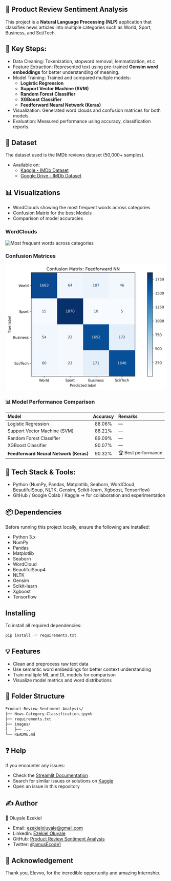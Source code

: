 ## 🛒 Product Review Sentiment Analysis
This project is a **Natural Language Processing (NLP)** application that classifies news articles into multiple categories such as World, Sport, Business, and Sci/Tech.

## 🧩 Key Steps:
- Data Cleaning: Tokenization, stopword removal, lemmatization, et.c
- Feature Extraction: Represented text using pre-trained **Gensim word embeddings** for better understanding of meaning.
- Model Training: Trained and compared multiple models:
  - **Logistic Regression** 
  - **Support Vector Machine (SVM)**
  - **Random Forest Classifier**
  - **XGBoost Classifier**
  - **Feedforward Neural Network (Keras)**
- Visualization: Generated word clouds and confusion matrices for both models.
- Evaluation: Measured performance using accuracy, classification reports.

## 📂 Dataset
The dataset used is the IMDb reviews dataset (50,000+ samples).
- Available on:
  - [Kaggle - IMDb Dataset](https://www.kaggle.com/datasets/amananandrai/ag-news-classification-dataset)
  - [Google Drive - IMDb Dataset](https://drive.google.com/drive/folders/19_Vm_xGfmJyAxbAOMPpAMwokGYztSSQd?usp=drive_link)

## 📊 Visualizations
- WordClouds showing the most frequent words across categories
- Confusion Matrix for the best Models
- Comparison of model accuracies

### WordClouds
![Most frequent words across categories](images/word_cloud.png)

### Confusion Matrices
![Confusion Matrix (Feedforward Neural Network (Keras))](images/confusion_matrix.png)

### 📊 Model Performance Comparison
| Model | Accuracy | Remarks |
|:---------------------------|:----------:|:----------------------|
| Logistic Regression | 88.06% | — |
| Support Vector Machine (SVM) | 88.21% | — |
| Random Forest Classifier | 89.09% | — |
| XGBoost Classifier | 90.07% | — |
| **Feedforward Neural Network (Keras)** | 90.32% | 🏆 Best performance |

## 🧠 Tech Stack & Tools: 
- Python (NumPy, Pandas, Matplotlib, Seaborn, WordCloud, BeautifulSoup, NLTK, Gensim, Scikit-learn, Xgboost, Tensorflow)
- GitHub / Google Colab / Kaggle → for collaboration and experimentation

## 📦 Dependencies
Before running this project locally, ensure the following are installed:
- Python 3.x
- NumPy
- Pandas
- Matplotlib
- Seaborn
- WordCloud
- BeautifulSoup4
- NLTK
- Gensim
- Scikit-learn
- Xgboost
- Tensorflow

## Installing
To install all required dependencies:
```sh
pip install -r requirements.txt
```

## 💡 Features
- Clean and preprocess raw text data
- Use semantic word embeddings for better context understanding
- Train multiple ML and DL models for comparison
- Visualize model metrics and word distributions

## 📂 Folder Structure
```
Product-Review-Sentiment-Analysis/
├── News-Category-Classification.ipynb          
├── requirements.txt     
├── images/              
│   ├── ...             
└── README.md          
```

## ❓ Help
If you encounter any issues:
- Check the [Streamlit Documentation](https://docs.streamlit.io/)
- Search for similar issues or solutions on [Kaggle](https://www.kaggle.com/)
- Open an issue in this repository

## ✍️ Author
👤 Oluyale Ezekiel
- Email: ezekieloluyale@gmail.com
- LinkedIn: [Ezekiel Oluyale](https://www.linkedin.com/in/ezekiel-oluyale)
- GitHub: [Product Review Sentiment Analysis](https://github.com/amusEcode1/Product_Review_Sentiment_Analysis)
- Twitter: [@amusEcode1](https://x.com/amusEcode1?t=uHxhLzrA1TShRiSMrYZQiQ&s=09)

## 🙏 Acknowledgement
Thank you, Elevvo, for the incredible opportunity and amazing Internship.
